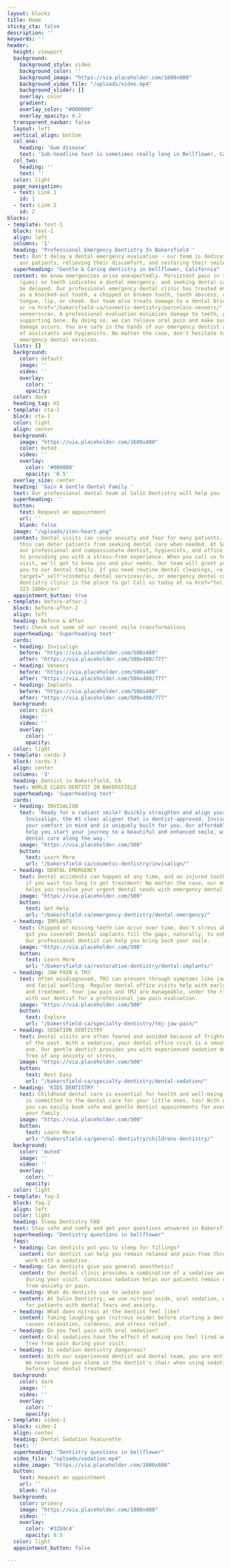 ```yaml
---
layout: blocks
title: Home
sticky_cta: false
description: ''
keywords: ''
header:
  height: viewport
  background:
    background_style: video
    background_color: ''
    background_image: "https://via.placeholder.com/1600x800"
    background_video_file: "/uploads/video.mp4"
    background_slider: []
    overlay: color
    gradient: 
    overlay_color: "#000000"
    overlay_opacity: 0.2
  transparent_navbar: false
  layout: left
  vertical_align: bottom
  col_one:
    heading: 'Gum disease'
    text: 'Sub-headline text is sometimes really long in Bellflower, Ca'
  col_two:
    heading: ''
    text: ''
  color: light
  page_navigation: 
  - text: Link 1
    id: 1
  - text: Link 2
    id: 2  
blocks:
- template: text-1
  block: text-1
  align: left
  columns: '1'
  heading: 'Professional Emergency Dentistry In Bakersfield '
  text: Don't delay a dental emergency evaluation - our team is dedicated to helping
    our patients, relieving their discomfort, and restoring their smile
  superheading: "Gentle & Caring dentistry in bellflower, California"
  content: We know emergencies arise unexpectedly. Persistent pain in the gingiva
    (gums) or teeth indicates a dental emergency, and seeking dental care should not
    be delayed. Our professional emergency dental clinic has treated emergencies such
    as a knocked-out tooth, a chipped or broken tooth, tooth abscess, cut or bitten
    tongue, lip, or cheek. Our team also treats damage to a dental bridge, crowns,
    or <a href="/bakersfield-ca/cosmetic-dentistry/porcelain-veneers/" target="_self">porcelain
    veneers</a>. A professional evaluation minimizes damage to teeth, gums, and your
    supporting bone. By doing so, we can relieve oral pain and make sure that no additional
    damage occurs. You are safe in the hands of our emergency dentist and gentle team
    of assistants and hygienists. No matter the case, don't hesitate to call us for
    emergency dental services.
  lists: []
  background:
    color: default
    image: ''
    video: ''
    overlay:
      color: ''
      opacity: 
  color: dark
  heading_tag: H1
- template: cta-1
  block: cta-1
  color: light
  align: center
  background:
    image: "https://via.placeholder.com/1600x800"
    color: muted
    video: ''
    overlay:
      color: '#000000'
      opacity: '0.5'
  overlay_size: center    
  heading: 'Gain A Gentle Dental Family '
  text: Our professional dental team at Salin Dentistry will help you
  superheading: ''
  button:
    text: Request an appointment
    url: ''
    blank: false
  image: "/uploads/icon-heart.png"
  content: Dental visits can cause anxiety and fear for many patients. Understandably,
    this can deter patients from seeking dental care when needed. At Salin Dentistry,
    our professional and compassionate dentist, hygienists, and office members commit
    to providing you with a stress-free experience. When you call us to schedule a
    visit, we'll get to know you and your needs. Our team will greet you and welcome
    you to our dental family. If you need routine dental cleanings, <a href="/bakersfield-ca/cosmetic-dentistry/aesthetic-dentistry/"
    target="_self">cosmetic dental services</a>, or emergency dental care -- our family
    dentistry clinic is the place to go! Call us today at <a href="tel:+16613231000">(661)
    323-1000</a>!
  appointment_button: true
- template: before-after-2
  block: before-after-2
  align: left
  heading: Before & After
  text: Check out some of our recent smile transformations
  superheading: 'Superheading text'
  cards:
  - heading: Invisalign
    before: "https://via.placeholder.com/500x480"
    after: "https://via.placeholder.com/500x480/777"
  - heading: Veneers
    before: "https://via.placeholder.com/500x480"
    after: "https://via.placeholder.com/500x480/777"
  - heading: Implants
    before: "https://via.placeholder.com/500x480"
    after: "https://via.placeholder.com/500x480/777"
  background:
    color: dark
    image: ''
    video: ''
    overlay:
      color: ''
      opacity: 
  color: light
- template: cards-3
  block: cards-3
  align: center
  columns: '3'
  heading: Dentist in Bakersfield, CA
  text: WORLD CLASS DENTIST IN BAKERSFIELD
  superheading: 'Superheading text'
  cards:
  - heading: INVISALIGN
    text: 'Ready for a radiant smile? Quickly straighten and align your teeth with
      Invisalign, the #1 clear aligner that is dentist-approved. Invisalign keeps
      your comfort in mind and is uniquely built for you. Our affordable dentist can
      help you start your journey to a beautiful and enhanced smile, with the best
      dental care along the way.'
    image: "https://via.placeholder.com/500"
    button:
      text: Learn More
      url: "/bakersfield-ca/cosmetic-dentistry/invisalign/"
  - heading: DENTAL EMERGENCY
    text: Dental accidents can happen at any time, and an injured tooth can worsen
      if you wait too long to get treatment! No matter the case, our emergency dentist
      helps you resolve your urgent dental needs with emergency dental care.
    image: "https://via.placeholder.com/500"
    button:
      text: Get Help
      url: "/bakersfield-ca/emergency-dentistry/dental-emergency/"
  - heading: IMPLANTS
    text: Chipped or missing teeth can occur over time. Don't stress about it. We've
      got you covered! Dental implants fill the gaps, naturally, to enhance your appearance.
      Our professional dentist can help you bring back your smile.
    image: "https://via.placeholder.com/500"
    button:
      text: Learn More
      url: "/bakersfield-ca/restorative-dentistry/dental-implants/"
  - heading: JAW PAIN & TMJ
    text: Often misdiagnosed, TMJ can present through symptoms like jaw pain, headaches,
      and facial swelling. Regular dental office visits help with early diagnosis
      and treatment. Your jaw pain and TMJ are manageable, under the right care. Consult
      with our dentist for a professional jaw pain evaluation.
    image: "https://via.placeholder.com/500"
    button:
      text: Explore
      url: "/bakersfield-ca/specialty-dentistry/tmj-jaw-pain/"
  - heading: SEDATION DENTISTRY
    text: Dental visits are often feared and avoided because of frightening experiences
      of the past. With a sedative, your dental office visit is a smooth and safe
      one. Our gentle dentist provides you with experienced sedation dental care,
      free of any anxiety or stress.
    image: "https://via.placeholder.com/500"
    button:
      text: Rest Easy
      url: "/bakersfield-ca/specialty-dentistry/dental-sedation/"
  - heading: 'KIDS DENTISTRY '
    text: Childhood dental care is essential for health and well-being. Our office
      is committed to the dental care for your little ones, too! With our family dentist,
      you can easily book safe and gentle dentist appointments for every member of
      your family.
    image: "https://via.placeholder.com/500"
    button:
      text: Learn More
      url: "/bakersfield-ca/general-dentistry/childrens-dentistry/"
  background:
    color: 'muted'
    image: ''
    video: ''
    overlay:
      color: ''
      opacity: 
  color: light
- template: faq-2
  block: faq-2
  align: left
  color: light
  heading: Sleep Dentistry FAQ
  text: Stay safe and comfy and get your questions answered in Bakersfield, Ca
  superheading: "Dentistry questions in bellflower"
  faqs:
  - heading: Can dentists put you to sleep for fillings?
    content: Our dentist can help you remain relaxed and pain-free through any dental
      work with a sedative.
  - heading: Can dentists give you general anesthetic?
    content: Our dental clinic provides a combination of a sedative and anesthetic
      during your visit. Conscious sedation helps our patients remain calm and free
      from anxiety or pain.
  - heading: What do dentists use to sedate you?
    content: At Salin Dentistry, we use nitrous oxide, oral sedation, or IV sedation
      for patients with dental fears and anxiety.
  - heading: What does nitrous at the dentist feel like?
    content: Taking laughing gas (nitrous oxide) before starting a dental procedure
      causes relaxation, calmness, and stress relief.
  - heading: Do you feel pain with oral sedation?
    content: Oral sedatives have the effect of making you feel tired and entirely
      free from pain during your visit.
  - heading: Is sedation dentistry dangerous?
    content: With our experienced dentist and dental team, you are entirely safe.
      We never leave you alone in the dentist's chair when using sedation services
      before your dental treatment.
  background:
    color: dark
    image: ''
    video: ''
    overlay:
      color: ''
      opacity: 
- template: video-1
  block: video-1
  align: center
  heading: Dental Sedation Featurette
  text: ''
  superheading: "Dentistry questions in bellflower"
  video_file: "/uploads/sedation.mp4"
  video_image: "https://via.placeholder.com/1000x800"
  button:
    text: Request an appointment
    url: ''
    blank: false
  background:
    color: primary
    image: "https://via.placeholder.com/1800x800"
    video: ''
    overlay:
      color: '#32b9c4'
      opacity: 0.5
  color: light
  appointment_button: false

---
```

